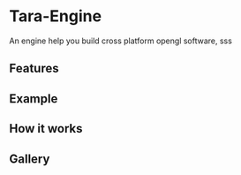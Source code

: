 # Tara-Engine

An engine help you build cross platform opengl software,
sss

## Features

## Example 

## How it works

## Gallery